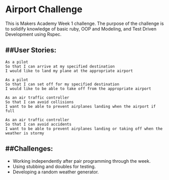 Airport Challenge
=================
This is Makers Academy Week 1 challenge. The purpose of the challenge is to solidify knowledge of basic ruby, OOP and Modeling, and Test Driven Development using Rspec.

##User Stories:
---
```
As a pilot
So that I can arrive at my specified destination
I would like to land my plane at the appropriate airport

As a pilot
So that I can set off for my specified destination
I would like to be able to take off from the appropriate airport

As an air traffic controller
So that I can avoid collisions
I want to be able to prevent airplanes landing when the airport if full

As an air traffic controller
So that I can avoid accidents
I want to be able to prevent airplanes landing or taking off when the weather is stormy
```

##Challenges:
---
* Working independently after pair programming through the week.
* Using stubbing and doubles for testing.
* Developing a random weather generator.
